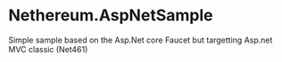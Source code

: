 # Nethereum.AspNetSample

Simple sample based on the Asp.Net core Faucet but targetting Asp.net MVC classic (Net461)
